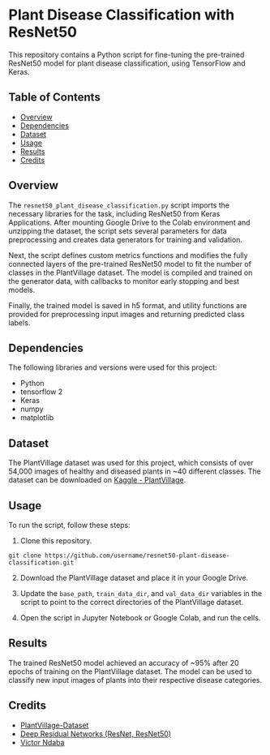 # Plant Disease Classification with ResNet50

This repository contains a Python script for fine-tuning the pre-trained ResNet50 model for plant disease classification, using TensorFlow and Keras.

## Table of Contents
- [Overview](#overview)
- [Dependencies](#dependencies)
- [Dataset](#dataset)
- [Usage](#usage)
- [Results](#results)
- [Credits](#credits)

## Overview
The `resnet50_plant_disease_classification.py` script imports the necessary libraries for the task, including ResNet50 from Keras Applications. After mounting Google Drive to the Colab environment and unzipping the dataset, the script sets several parameters for data preprocessing and creates data generators for training and validation.

Next, the script defines custom metrics functions and modifies the fully connected layers of the pre-trained ResNet50 model to fit the number of classes in the PlantVillage dataset. The model is compiled and trained on the generator data, with callbacks to monitor early stopping and best models.

Finally, the trained model is saved in h5 format, and utility functions are provided for preprocessing input images and returning predicted class labels.

## Dependencies
The following libraries and versions were used for this project:
- Python
- tensorflow 2
- Keras
- numpy
- matplotlib

## Dataset
The PlantVillage dataset was used for this project, which consists of over 54,000 images of healthy and diseased plants in ~40 different classes. The dataset can be downloaded on [Kaggle - PlantVillage](https://www.kaggle.com/datasets/abdallahalidev/plantvillage-dataset).

## Usage
To run the script, follow these steps:

1. Clone this repository.
```
git clone https://github.com/username/resnet50-plant-disease-classification.git
```

2. Download the PlantVillage dataset and place it in your Google Drive.

3. Update the `base_path`, `train_data_dir`, and `val_data_dir` variables in the script to point to the correct directories of the PlantVillage dataset.

4. Open the script in Jupyter Notebook or Google Colab, and run the cells.

## Results
The trained ResNet50 model achieved an accuracy of ~95% after 20 epochs of training on the PlantVillage dataset. The model can be used to classify new input images of plants into their respective disease categories.

## Credits
- [PlantVillage-Dataset](https://www.kaggle.com/datasets/abdallahalidev/plantvillage-dataset)
- [Deep Residual Networks (ResNet, ResNet50)](https://viso.ai/deep-learning/resnet-residual-neural-network/)
- [Victor Ndaba](https://github.com/ndaba1)
